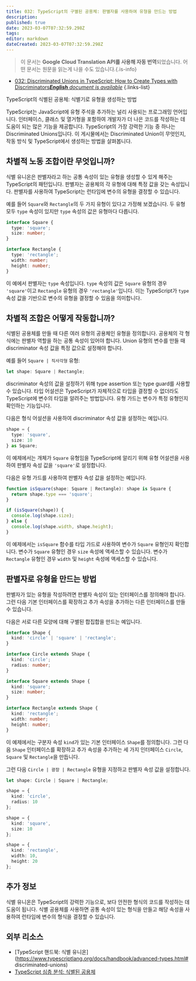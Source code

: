 ```yaml
---
title: 032: TypeScript의 구별된 공용체: 판별자를 사용하여 유형을 만드는 방법
description: 
published: true
date: 2023-03-07T07:32:59.298Z
tags: 
editor: markdown
dateCreated: 2023-03-07T07:32:59.298Z
---
```


> 이 문서는 **Google Cloud Translation API를 사용해 자동 번역**되었습니다.
어떤 문서는 원문을 읽는게 나을 수도 있습니다.{.is-info}



- [032: Discriminated Unions in TypeScript: How to Create Types with Discriminators***English** document is available*](/en/Knowledge-base/TypeScript/Learning/032-discriminated-unions-in-typescript-how-to-create-types-with-discriminators)
{.links-list}



TypeScript의 식별된 공용체: 식별기로 유형을 생성하는 방법

TypeScript는 JavaScript에 유형 주석을 추가하는 널리 사용되는 프로그래밍 언어입니다. 인터페이스, 클래스 및 열거형을 포함하여 개발자가 더 나은 코드를 작성하는 데 도움이 되는 많은 기능을 제공합니다. TypeScript의 가장 강력한 기능 중 하나는 Discriminated Unions입니다. 이 게시물에서는 Discriminated Union이 무엇인지, 작동 방식 및 TypeScript에서 생성하는 방법을 살펴봅니다.

## 차별적 노동 조합이란 무엇입니까?

식별 유니온은 판별자라고 하는 공통 속성이 있는 유형을 생성할 수 있게 해주는 TypeScript의 패턴입니다. 판별자는 공용체의 각 유형에 대해 특정 값을 갖는 속성입니다. 판별자를 사용하여 TypeScript는 런타임에 변수의 유형을 결정할 수 있습니다.

예를 들어 `Square`와 `Rectangle`의 두 가지 유형이 있다고 가정해 보겠습니다. 두 유형 모두 `type` 속성이 있지만 `type` 속성의 값은 유형마다 다릅니다.

```typescript
interface Square {
  type: 'square';
  size: number;
}

interface Rectangle {
  type: 'rectangle';
  width: number;
  height: number;
}
```

이 예에서 판별자는 `type` 속성입니다. `type` 속성의 값은 `Square` 유형의 경우 `'square'`이고 `Rectangle` 유형의 경우 `'rectangle'`입니다. 이는 TypeScript가 `type` 속성 값을 기반으로 변수의 유형을 결정할 수 있음을 의미합니다.

## 차별적 조합은 어떻게 작동합니까?

식별된 공용체를 만들 때 다른 여러 유형의 공용체인 유형을 정의합니다. 공용체의 각 형식에는 판별자 역할을 하는 공통 속성이 있어야 합니다. Union 유형의 변수를 만들 때 discriminator 속성 값을 특정 값으로 설정해야 합니다.

예를 들어 `Square | 직사각형` 유형:

```typescript
let shape: Square | Rectangle;
```

discriminator 속성의 값을 설정하기 위해 type assertion 또는 type guard를 사용할 수 있습니다. 타입 어설션은 TypeScript가 자체적으로 타입을 결정할 수 없더라도 TypeScript에 변수의 타입을 알려주는 방법입니다. 유형 가드는 변수가 특정 유형인지 확인하는 기능입니다.

다음은 형식 어설션을 사용하여 discriminator 속성 값을 설정하는 예입니다.

```typescript
shape = {
  type: 'square',
  size: 10
} as Square;
```

이 예제에서는 개체가 `Square` 유형임을 TypeScript에 알리기 위해 유형 어설션을 사용하여 판별자 속성 값을 `'square'`로 설정합니다.

다음은 유형 가드를 사용하여 판별자 속성 값을 설정하는 예입니다.

```typescript
function isSquare(shape: Square | Rectangle): shape is Square {
  return shape.type === 'square';
}

if (isSquare(shape)) {
  console.log(shape.size);
} else {
  console.log(shape.width, shape.height);
}
```

이 예제에서는 `isSquare` 함수를 타입 가드로 사용하여 변수가 `Square` 유형인지 확인합니다. 변수가 `Square` 유형인 경우 `size` 속성에 액세스할 수 있습니다. 변수가 `Rectangle` 유형인 경우 `width` 및 `height` 속성에 액세스할 수 있습니다.

## 판별자로 유형을 만드는 방법

판별자가 있는 유형을 작성하려면 판별자 속성이 있는 인터페이스를 정의해야 합니다. 그런 다음 기본 인터페이스를 확장하고 추가 속성을 추가하는 다른 인터페이스를 만들 수 있습니다.

다음은 서로 다른 모양에 대해 구별된 합집합을 만드는 예입니다.

```typescript
interface Shape {
  kind: 'circle' | 'square' | 'rectangle';
}

interface Circle extends Shape {
  kind: 'circle';
  radius: number;
}

interface Square extends Shape {
  kind: 'square';
  size: number;
}

interface Rectangle extends Shape {
  kind: 'rectangle';
  width: number;
  height: number;
}
```

이 예제에서는 구분자 속성 `kind`가 있는 기본 인터페이스 `Shape`를 정의합니다. 그런 다음 `Shape` 인터페이스를 확장하고 추가 속성을 추가하는 세 가지 인터페이스 `Circle`, `Square` 및 `Rectangle`을 만듭니다.

그런 다음 `Circle | 광장 | Rectangle` 유형을 지정하고 판별자 속성 값을 설정합니다.

```typescript
let shape: Circle | Square | Rectangle;

shape = {
  kind: 'circle',
  radius: 10
};

shape = {
  kind: 'square',
  size: 10
};

shape = {
  kind: 'rectangle',
  width: 10,
  height: 20
};
```

## 추가 정보

식별 유니온은 TypeScript의 강력한 기능으로, 보다 안전한 형식의 코드를 작성하는 데 도움이 됩니다. 식별 공용체를 사용하면 공통 속성이 있는 형식을 만들고 해당 속성을 사용하여 런타임에 변수의 형식을 결정할 수 있습니다.

## 외부 리소스

- [TypeScript 핸드북: 식별 유니온](https://www.typescriptlang.org/docs/handbook/advanced-types.html# discriminated-unions)
- [TypeScript 심층 분석: 식별된 공용체](https://basarat.gitbook.io/typescript/type-system/discriminated-unions)